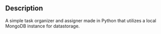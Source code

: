 ## Description 
A simple task organizer and assigner made in Python that utilizes a local MongoDB instance for datastorage.
